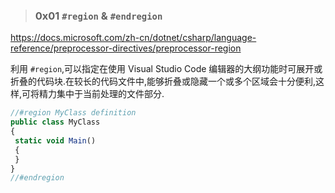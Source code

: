 > ### 0x01 `#region` & `#endregion`

<https://docs.microsoft.com/zh-cn/dotnet/csharp/language-reference/preprocessor-directives/preprocessor-region>

利用 `#region`,可以指定在使用 Visual Studio Code 编辑器的大纲功能时可展开或折叠的代码块.在较长的代码文件中,能够折叠或隐藏一个或多个区域会十分便利,这样,可将精力集中于当前处理的文件部分.

```ts
//#region MyClass definition
public class MyClass
{
 static void Main()
 {
 }
}
//#endregion
```
